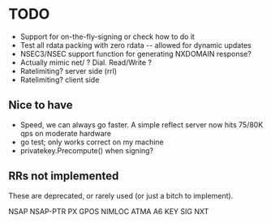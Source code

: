 # TODO

* Support for on-the-fly-signing or check how to do it
* Test all rdata packing with zero rdata -- allowed for dynamic updates
* NSEC3/NSEC support function for generating NXDOMAIN response?
* Actually mimic net/ ? Dial. Read/Write ?
* Ratelimiting? server side (rrl)
* Ratelimiting? client side

## Nice to have

* Speed, we can always go faster. A simple reflect server now hits 75/80K qps on
    moderate hardware
* go test; only works correct on my machine
* privatekey.Precompute() when signing? 

## RRs not implemented

These are deprecated, or rarely used (or just a bitch to implement).

NSAP
NSAP-PTR
PX
GPOS
NIMLOC
ATMA
A6
KEY
SIG
NXT
